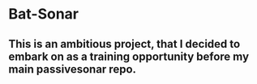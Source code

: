 # Bat-Sonar
## This is an ambitious project, that I decided to embark on as a training opportunity before my main passivesonar repo.

